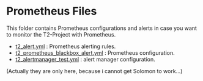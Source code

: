 # Prometheus Files

This folder contains Prometheus configurations and alerts in case you want to monitor the T2-Project with Prometheus. 

* [t2_alert.yml](t2_alert.yml) : Prometheus alerting rules.
* [t2_prometheus_blackbox_alert.yml](t2_prometheus_blackbox_alert.yml) : Prometheus configuration.
* [t2_alertmanager_test.yml](t2_alertmanager_test.yml) : alert manager configuration.

(Actually they are only here, because i cannot get Solomon to work...)
